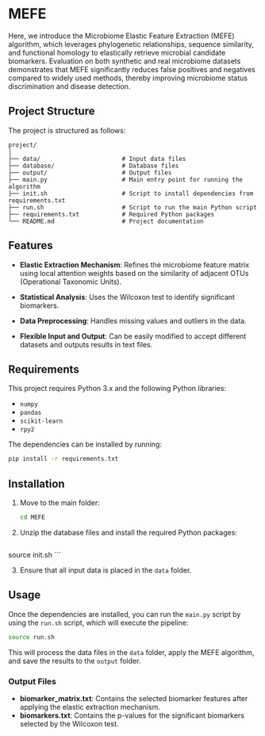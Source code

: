 
# MEFE 

Here, we introduce the Microbiome Elastic Feature Extraction (MEFE) algorithm, which leverages phylogenetic relationships, sequence similarity, and functional homology to elastically retrieve microbial candidate biomarkers. Evaluation on both synthetic and real microbiome datasets demonstrates that MEFE significantly reduces false positives and negatives compared to widely used methods, thereby improving microbiome status discrimination and disease detection.

## Project Structure

The project is structured as follows:

```
project/
│
├── data/                       # Input data files
├── database/                   # Database files
├── output/                     # Output files
├── main.py                     # Main entry point for running the algorithm
├── init.sh                     # Script to install dependencies from requirements.txt
├── run.sh                      # Script to run the main Python script
├── requirements.txt            # Required Python packages
└── README.md                   # Project documentation
```

## Features

- **Elastic Extraction Mechanism**: Refines the microbiome feature matrix using local attention weights based on the similarity of adjacent OTUs (Operational Taxonomic Units).

- **Statistical Analysis**: Uses the Wilcoxon test to identify significant biomarkers.

- **Data Preprocessing**: Handles missing values and outliers in the data.

- **Flexible Input and Output**: Can be easily modified to accept different datasets and outputs results in text files.

## Requirements

This project requires Python 3.x and the following Python libraries:

- `numpy`
- `pandas`
- `scikit-learn`
- `rpy2`

The dependencies can be installed by running:

```bash
pip install -r requirements.txt
```

## Installation

1. Move to the main folder:

    ```bash
    cd MEFE
    ```

2. Unzip the database files and install the required Python packages:

    ```bash
source init.sh
    ```

3. Ensure that all input data is placed in the `data` folder.

## Usage

Once the dependencies are installed, you can run the `main.py` script by using the `run.sh` script, which will execute the pipeline:

```bash
source run.sh
```

This will process the data files in the `data` folder, apply the MEFE algorithm, and save the results to the `output` folder.

### Output Files

- **biomarker_matrix.txt**: Contains the selected biomarker features after applying the elastic extraction mechanism.
- **biomarkers.txt**: Contains the p-values for the significant biomarkers selected by the Wilcoxon test.
